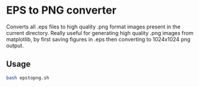 # EPS to PNG converter
Converts all .eps files to high quality .png format images present in the current directory. Really useful for generating high quality .png images from matplotlib, by first saving figures in .eps then converting to 1024x1024 png output.

## Usage
```bash
bash epstopng.sh
```
